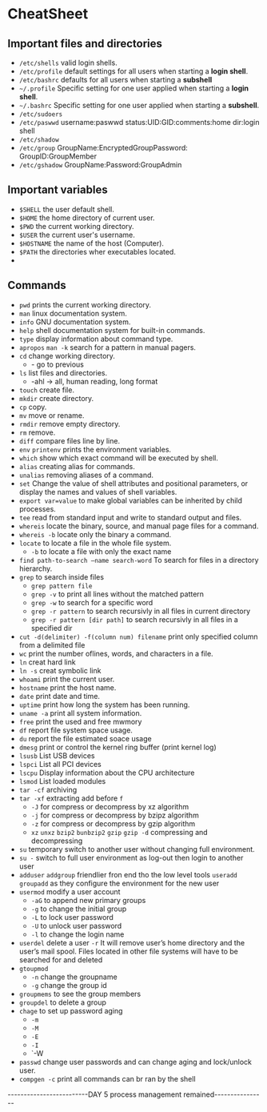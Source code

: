 # CheatSheet

## Important files and directories
* `/etc/shells` valid login shells.
* `/etc/profile` default settings for all users when starting a **login shell**.
* `/etc/bashrc` defaults for all users when starting a **subshell**
* `~/.profile` Specific setting for one user applied when starting a **login shell**.
* `~/.bashrc` Specific setting for one user applied when starting a **subshell**.
* `/etc/sudoers`
* `/etc/paswwd` username:paswwd status:UID:GID:comments:home dir:login shell
* `/etc/shadow` 
* `/etc/group` GroupName:EncryptedGroupPassword: GroupID:GroupMember
* `/etc/gshadow` GroupName:Password:GroupAdmin

## Important variables
* `$SHELL` the user default shell.
* `$HOME` the home directory of current user.
* `$PWD` the current working directory.
* `$USER` the current user's username.
* `$HOSTNAME` the name of the host (Computer).
* `$PATH` the directories wher executables located.
* 

## Commands
* `pwd` prints the current working directory.
* `man` linux documentation system.
* `info` GNU documentation system.
* `help` shell documentation system for built-in commands.
* `type` display information about command type.
* `apropos` `man -k` search for a pattern in manual pagers.
* `cd` change working directory.
    * \- go to previous 
* `ls` list files and directories.
    * \-ahl -> all, human reading, long format
* `touch` create file.
* `mkdir` create directory.
* `cp` copy.
* `mv` move or rename.
* `rmdir` remove empty directory.
* `rm` remove.
* `diff` compare files line by line.
* `env` `printenv` prints the environment variables.
* `which` show which exact command will be executed by shell.
* `alias` creating alias for commands.
* `unalias` removing aliases of a command.
* `set` Change the value of shell attributes and positional parameters, or display the names and values of shell variables.
* `export var=value` to make global variables can be inherited by child processes.
* `tee` read from standard input and write to standard output and files.
* `whereis` locate the binary, source, and manual page files for a command.
* `whereis -b` locate only the binary a command.
* `locate` to locate a file in the whole file system.
    * `-b` to locate a file with only the exact name 
* `find path-to-search –name search-word` To search for files in a directory hierarchy.
* `grep` to search inside files
    * `grep pattern file`
    * `grep -v` to print all lines without the matched pattern
    * `grep -w` to search for a specific word
    * `grep -r pattern` to search recursivly in all files in current directory
    * `grep -r pattern [dir path]` to search recursivly in all files in a specified dir
* `cut -d(delimiter) -f(column num) filename` print only specified column from a delimited file
* `wc` print the number oflines, words, and characters in a file. 
* `ln` creat hard link
* `ln -s` creat symbolic link
* `whoami` print the current user.
* `hostname` print the host name.
* `date` print date and time.
* `uptime` print how long the system has been running.
* `uname -a` print all system information. 
* `free` print the used and free mwmory
* `df` report file system space usage.
* `du` report the file estimated soace usage
* `dmesg` print or control the kernel ring buffer (print kernel log)
* `lsusb` List USB devices
* `lspci` List all PCI devices
* `lscpu` Display information about the CPU architecture
* `lsmod` List loaded modules
* `tar -cf` archiving
* `tar -xf` extracting
    add before `f`
    * `-J` for compress or decompress by xz algorithm
    * `-j` for compress or decompress by bzipz algorithm
    * `-z` for compress or decompress by gzip algorithm
    * `xz` `unxz` `bzip2` `bunbzip2` `gzip` `gzip -d` compressing and decompressing
* `su` temporary switch to another user without changing full
environment.
* `su -` switch to full user environment as log-out then login to another user
* `adduser` `addgroup` friendlier fron end tho the low level tools `useradd` `groupadd` as they configure the environment for the new user
* `usermod` modify a user account 
    * `-aG` to append new primary groups
    * `-g` to change the initial group
    * `-L` to lock user password
    * `-U` to unlock user password
    * `-l` to change the login name
* `userdel` delete a user 
    `-r` It will remove user’s home directory and the user’s mail spool. Files located in other file systems will have to be searched for and deleted
* `gtoupmod`
    * `-n` change the groupname
    * `-g` change the group id
* `groupmems` to see the group members
* `groupdel` to delete a group
* `chage` to set up password aging
    * `-m`
    * `-M`
    * `-E`
    * `-I`
    * `-W
* `passwd` change user passwords and can change aging and lock/unlock user.
* `compgen -c` print all commands can br ran by the shell


 -------------------------DAY 5 process management remained----------------
 
